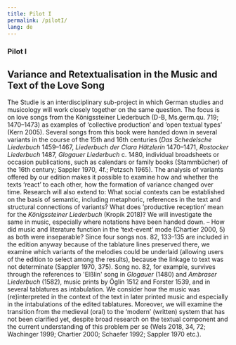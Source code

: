 ```yaml
---
title: Pilot I
permalink: /pilotI/
lang: de
---
```


### Pilot I
## Variance and Retextualisation in the Music and Text of the Love Song

The Studie is an interdisciplinary sub-project in which German studies and musicology will work closely together on the same question. The focus is on love songs from the Königssteiner Liederbuch (D-B, Ms.germ.qu.
719; 1470–1473) as examples of ‘collective production’ and ‘open textual types’ (Kern 2005). Several
songs from this book were handed down in several variants in the course of the 15th and 16th
centuries (_Das Schedelsche Liederbuch_ 1459–1467, _Liederbuch der Clara Hätzlerin_ 1470–1471,
_Rostocker Liederbuch_ 1487, _Glogauer Liederbuch_ c. 1480, individual broadsheets or occasion
publications, such as calendars or family books (Stammbücher) of the 16th century; Sappler 1970,
4f.; Petzsch 1965). The analysis of variants offered by our edition makes it possible to examine how
and whether the texts ‘react’ to each other, how the formation of variance changed over time.
Research will also extend to: What social contexts can be established on the basis of semantic,
including metaphoric, references in the text and structural connections of variants? What does
’productive reception’ mean for the _Königssteiner Liederbuch_ (Kropik 2018)? We will investigate the
same in music, especially where notations have been handed down. – How did music and literature
function in the ‘text-event’ mode (Chartier 2000, 5) as both were inseparable? Since four songs nos. 82, 133–135 are included in the edition anyway because of the tablature lines preserved there, we
examine which variants of the melodies could be underlaid (allowing users of the edition to select
among the results), because the linkage to text was not determinate (Sappler 1970, 375). Song no.
82, for example, survives through the references to 'Elßlin' song in _Glogauer_ (1480) and _Ambraser
Liederbuch_ (1582), music prints by Öglin 1512 and Forster 1539, and in several tablatures as
intabulation. We consider how the music was (re)interpreted in the context of the text in later printed
music and especially in the intabulations of the edited tablatures. Moreover, we will examine the
transition from the medieval (oral) to the ‘modern’ (written) system that has not been clarified yet,
despite broad research on the textual component and the current understanding of this problem
per se (Wels 2018, 34, 72; Wachinger 1999; Chartier 2000; Schaefer 1992; Sappler 1970 etc.).

